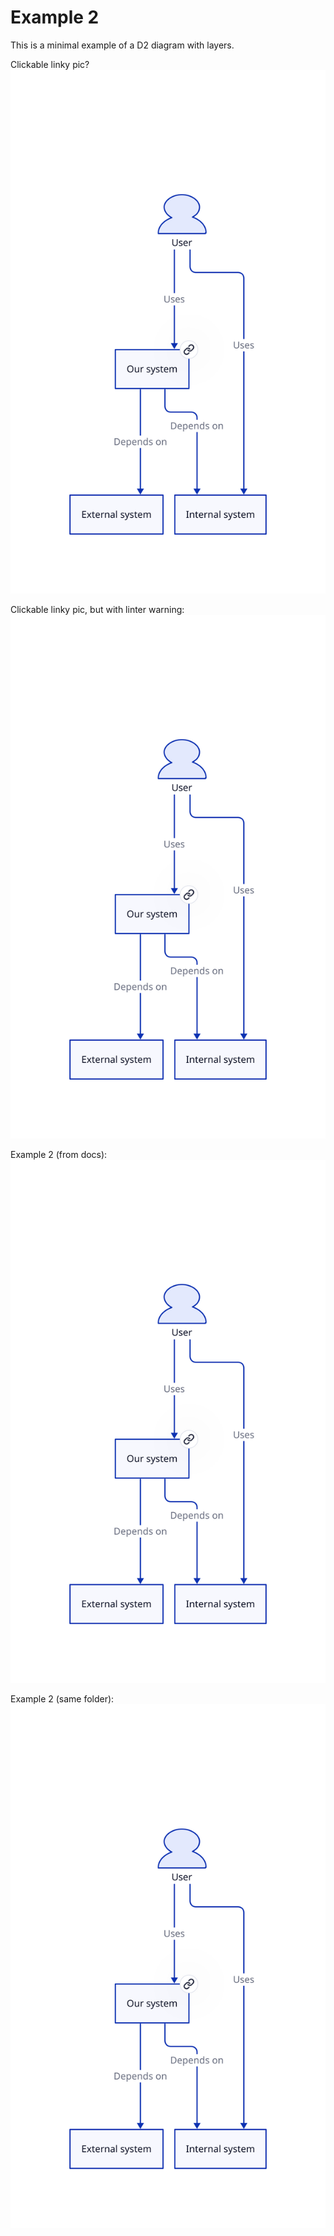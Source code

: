 # Example 2

This is a minimal example of a D2 diagram with layers.

Clickable linky pic?
[![Overview Diagram](resources/overview/index.svg)](https://raw.githubusercontent.com/LarsV123/d2-examples/main/example2/resources/overview/index.svg)

Clickable linky pic, but with linter warning:
<a href="https://raw.githubusercontent.com/username/repo/main/resources/overview/index.svg" target="_blank">
  <img src="resources/overview/index.svg" alt="Overview Diagram">
</a>

Example 2 (from docs):
[![Example diagram as clickable image](../docs/resources/example2/overview/index.svg)](../docs/resources/example2/overview/index.svg)

Example 2 (same folder):
[![Example diagram as clickable image](./resources/overview/index.svg)](./resources/overview/index.svg)
